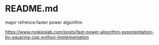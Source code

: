 # README.md

major refrence:faster power algorithm

<a href=https://www.rookieslab.com/posts/fast-power-algorithm-exponentiation-by-squaring-cpp-python-implementation>https://www.rookieslab.com/posts/fast-power-algorithm-exponentiation-by-squaring-cpp-python-implementation</a>